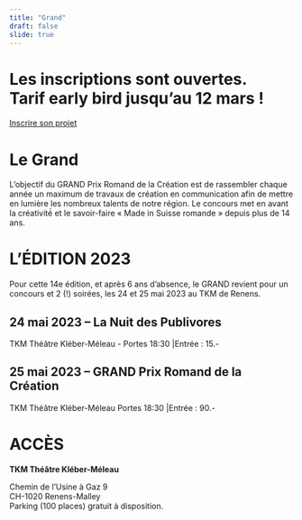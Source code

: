 ```yaml
---
title: "Grand"
draft: false
slide: true
---
```


<div class="slide">
	<h1>Les inscriptions sont ouvertes.<br/> 
		Tarif early bird jusqu’au 12 mars !</h1>
	<a href="/les_categories">Inscrire son projet</a>
</div>
<div class="slide">
	<h1>Le Grand</h1>
	<p>L’objectif du GRAND Prix Romand de la Création est de rassembler chaque année un maximum de travaux de création en communication afin de mettre en lumière les nombreux talents de notre région. Le concours met en avant la créativité́ et le savoir-faire « Made in Suisse romande » depuis plus de 14 ans. </p>
</div>
<div class="slide">
	<h1>L’ÉDITION 2023</h1>
	
Pour cette 14e édition, et après 6 ans d’absence, le GRAND revient pour un concours et 2 (!) soirées, les 24 et 25 mai 2023 au TKM de Renens. 

## 24 mai 2023 – La Nuit des Publivores

TKM Théâtre Kléber-Méleau - Portes 18:30 |Entrée : 15.-

## 25 mai 2023 – GRAND Prix Romand de la Création

TKM Théâtre Kléber-Méleau
Portes 18:30 |Entrée : 90.- 

</div>
<div class="slide">
	
# ACCÈS
	
**TKM Théâtre Kléber-Méleau**

Chemin de l’Usine à Gaz 9<br/>
CH-1020 Renens-Malley<br/>
Parking (100 places) gratuit à disposition.
	
</div>
